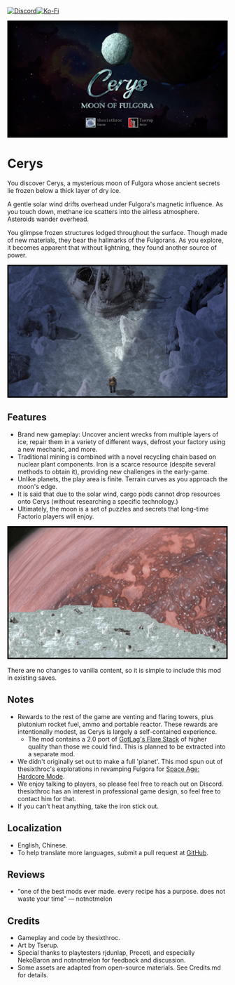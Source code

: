 [![Discord](https://img.shields.io/badge/Discord-7289DA?style=for-the-badge)](https://discord.gg/VuVhYUBbWE)[![Ko-Fi](https://img.shields.io/badge/Ko%E2%80%93Fi-ff5e5b?style=for-the-badge)](https://ko-fi.com/thesixthroc)

![](https://raw.githubusercontent.com/danielmartin0/Cerys-Moon-of-Fulgora/main/images/movie-poster.png)

# Cerys

You discover Cerys, a mysterious moon of Fulgora whose ancient secrets lie frozen below a thick layer of dry ice.

A gentle solar wind drifts overhead under Fulgora's magnetic influence. As you touch down, methane ice scatters into the airless atmosphere. Asteroids wander overhead.

You glimpse frozen structures lodged throughout the surface. Though made of new materials, they bear the hallmarks of the Fulgorans. As you explore, it becomes apparent that without lightning, they found another source of power.

![](https://raw.githubusercontent.com/danielmartin0/Cerys-Moon-of-Fulgora/main/images/explore.png)

## Features

- Brand new gameplay: Uncover ancient wrecks from multiple layers of ice, repair them in a variety of different ways, defrost your factory using a new mechanic, and more.
- Traditional mining is combined with a novel recycling chain based on nuclear plant components. Iron is a scarce resource (despite several methods to obtain it), providing new challenges in the early-game.
- Unlike planets, the play area is finite. Terrain curves as you approach the moon's edge.
- It is said that due to the solar wind, cargo pods cannot drop resources onto Cerys (without researching a specific technology.)
- Ultimately, the moon is a set of puzzles and secrets that long-time Factorio players will enjoy.

![](https://raw.githubusercontent.com/danielmartin0/Cerys-Moon-of-Fulgora/main/images/landing.png)

There are no changes to vanilla content, so it is simple to include this mod in existing saves.

## Notes

- Rewards to the rest of the game are venting and flaring towers, plus plutonium rocket fuel, ammo and portable reactor. These rewards are intentionally modest, as Cerys is largely a self-contained experience.
  - The mod contains a 2.0 port of [GotLag's Flare Stack](https://mods.factorio.com/mod/Flare%20Stack) of higher quality than those we could find. This is planned to be extracted into a separate mod.
- We didn't originally set out to make a full 'planet'. This mod spun out of thesixthroc's explorations in revamping Fulgora for [Space Age: Hardcore Mode](https://mods.factorio.com/mod/Space-Age-Hardcore-Mode).
- We enjoy talking to players, so please feel free to reach out on Discord. thesixthroc has an interest in professional game design, so feel free to contact him for that.
- If you can't heat anything, take the iron stick out.

## Localization

- English, Chinese.
- To help translate more languages, submit a pull request at [GitHub](https://github.com/danielmartin0/Cerys-Moon-of-Fulgora).

## Reviews

- "one of the best mods ever made. every recipe has a purpose. does not waste your time" — notnotmelon

## Credits

- Gameplay and code by thesixthroc.
- Art by Tserup.
- Special thanks to playtesters rjdunlap, Preceti, and especially NekoBaron and notnotmelon for feedback and discussion.
- Some assets are adapted from open-source materials. See Credits.md for details.
